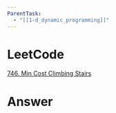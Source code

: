 ```yaml
---
ParentTask:
  - "[[1-d_dynamic_programming]]"
---
```


# LeetCode
[746. Min Cost Climbing Stairs](https://leetcode.com/problems/min-cost-climbing-stairs/)

# Answer
```Cpp
``` 